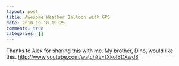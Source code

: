 ```yaml
---
layout: post
title: Awesome Weather Balloon with GPS
date: 2010-10-18 19:25
comments: true
categories: []
---
```

<div class='posterous_autopost'><p>Thanks to Alex for sharing this with me. My brother, Dino, would like this.&nbsp;<a href="http://www.youtube.com/watch?v=fXkoIBDXwd8">http://www.youtube.com/watch?v=fXkoIBDXwd8</a></p></div>
